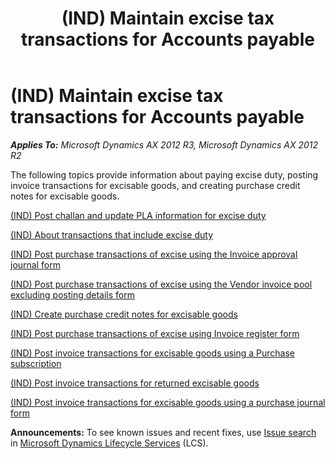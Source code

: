﻿---
title: (IND) Maintain excise tax transactions for Accounts payable
TOCTitle: (IND) Maintain excise tax transactions for Accounts payable
ms:assetid: b46b868d-184d-4bae-9d90-fd0309af7d98
ms:mtpsurl: https://technet.microsoft.com/en-us/library/JJ664817(v=AX.60)
ms:contentKeyID: 49386151
ms.date: 04/18/2014
mtps_version: v=AX.60
---

# (IND) Maintain excise tax transactions for Accounts payable 


_**Applies To:** Microsoft Dynamics AX 2012 R3, Microsoft Dynamics AX 2012 R2_

The following topics provide information about paying excise duty, posting invoice transactions for excisable goods, and creating purchase credit notes for excisable goods.

[(IND) Post challan and update PLA information for excise duty](ind-post-challan-and-update-pla-information-for-excise-duty.md)

[(IND) About transactions that include excise duty](ind-about-transactions-that-include-excise-duty.md)

[(IND) Post purchase transactions of excise using the Invoice approval journal form](ind-post-purchase-transactions-of-excise-using-the-invoice-approval-journal-form.md)

[(IND) Post purchase transactions of excise using the Vendor invoice pool excluding posting details form](ind-post-purchase-transactions-of-excise-using-the-vendor-invoice-pool-excluding-posting-details-form.md)

[(IND) Create purchase credit notes for excisable goods](ind-create-purchase-credit-notes-for-excisable-goods.md)

[(IND) Post purchase transactions of excise using Invoice register form](ind-post-purchase-transactions-of-excise-using-invoice-register-form.md)

[(IND) Post invoice transactions for excisable goods using a Purchase subscription](ind-post-invoice-transactions-for-excisable-goods-using-a-purchase-subscription.md)

[(IND) Post invoice transactions for returned excisable goods](ind-post-invoice-transactions-for-returned-excisable-goods.md)

[(IND) Post invoice transactions for excisable goods using a purchase journal form](ind-post-invoice-transactions-for-excisable-goods-using-a-purchase-journal-form.md)

  
**Announcements:** To see known issues and recent fixes, use [Issue search](http://go.microsoft.com/fwlink/?linkid=389258) in [Microsoft Dynamics Lifecycle Services](http://go.microsoft.com/fwlink/?linkid=306505) (LCS).

